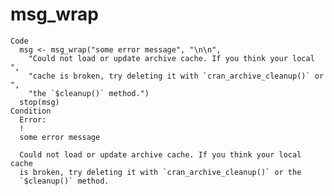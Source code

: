 # msg_wrap

    Code
      msg <- msg_wrap("some error message", "\n\n",
        "Could not load or update archive cache. If you think your local ",
        "cache is broken, try deleting it with `cran_archive_cleanup()` or ",
        "the `$cleanup()` method.")
      stop(msg)
    Condition
      Error:
      ! 
      some error message
      
      Could not load or update archive cache. If you think your local cache
      is broken, try deleting it with `cran_archive_cleanup()` or the
      `$cleanup()` method.

